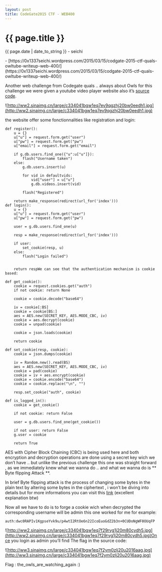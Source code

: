 ```yaml
---
layout: post
title: CodeGate2015 CTF - WEB400
---
```


{{ page.title }}
================
<p class="date">{{ page.date | date_to_string }} - seichi</p>- [https://0x1337seichi.wordpress.com/2015/03/15/codgate-2015-ctf-quals-owltube-writeup-web-400/](https://0x1337seichi.wordpress.com/2015/03/15/codgate-2015-ctf-quals-owltube-writeup-web-400/)

Another web challenge from Codegate quals .. always about Owls for this challenge we were given a youtube video player website also it’s [source code](https://docs.google.com/file/d/0B00eQVZ8G6E6QjRHS0NaYmYzcjQ).

![http://ww2.sinaimg.cn/large/c334041bgw1eq7ey9qgzhj20bw0eedh1.jpg](http://ww2.sinaimg.cn/large/c334041bgw1eq7ey9qgzhj20bw0eedh1.jpg)

the website offer some fonctionnalities like registration and login:

    def register():
        u = {}
        u["u"] = request.form.get("user")
        u["pw"] = request.form.get("pw")
        u["email"] = request.form.get("email")
      
        if g.db.users.find_one({"u":u["u"]}):
            flash("Username taken")
        else:
            g.db.users.insert(u)
      
            for vid in defaultvids:
                vid["user"] = u["u"]
                g.db.videos.insert(vid)
      
            flash("Registered")
      
        return make_response(redirect(url_for('index')))
    def login():
        u = {}
        u["u"] = request.form.get("user")
        u["pw"] = request.form.get("pw")
      
        user = g.db.users.find_one(u)
      
        resp = make_response(redirect(url_for('index')))
      
        if user:
            set_cookie(resp, u)
        else:
            flash("Login failed")
      
          
        return respWe can see that the authentication mechanism is cookie based:

    def get_cookie():
        cookie = request.cookies.get("auth")
        if not cookie: return None
      
        cookie = cookie.decode("base64")
      
        iv = cookie[:BS]
        cookie = cookie[BS:]
        aes = AES.new(SECRET_KEY, AES.MODE_CBC, iv)
        cookie = aes.decrypt(cookie)
        cookie = unpad(cookie)
      
        cookie = json.loads(cookie)
      
        return cookie
      
    def set_cookie(resp, cookie):
        cookie = json.dumps(cookie)
      
        iv = Random.new().read(BS)
        aes = AES.new(SECRET_KEY, AES.MODE_CBC, iv)
        cookie = pad(cookie)
        cookie = iv + aes.encrypt(cookie)
        cookie = cookie.encode("base64")
        cookie = cookie.replace("\n", "")
      
        resp.set_cookie("auth", cookie)
      
    def is_logged_in():
        cookie = get_cookie()
      
        if not cookie: return False
      
        user = g.db.users.find_one(get_cookie())
      
        if not user: return False
        g.user = cookie
      
        return True
        
        
AES with Cipher Block Chaining (CBC) is being used here and both encryption and decryption operations are done using a secret key wich we don’t have .. but unlike the previous challenge this one was straight forward , as we immediately knew what we wanna do .. and what we wanna do is ** Byte flipping Attack **.

In brief Byte flipping attack is the process of changing some bytes in the plain text by altering some bytes in the ciphertext , i won’t be diving into details but for more informations you can visit this [link](http://resources.infosecinstitute.com/cbc-byte-flipping-attack-101-approach/) (excellent explanation btw)
    
Now all we have to do is to forge a cookie wich when decrypted the corresponding username will be admin this one worked for me for example:

    auth:dwc0RAPIv1KgpseYvk9u/p4wtI2RtOe6n22IcoEuoGdZ2b3n+0CUDoNgWF0OUqFP

![http://ww2.sinaimg.cn/large/c334041bgw1eq7f29rvg1j20m80cydh5.jpg](http://ww2.sinaimg.cn/large/c334041bgw1eq7f29rvg1j20m80cydh5.jpg)Once you login as admin you’ll find The flag in the source code:

![http://ww3.sinaimg.cn/large/c334041bgw1eq7f2ym0zlj20u2016aag.jpg](http://ww3.sinaimg.cn/large/c334041bgw1eq7f2ym0zlj20u2016aag.jpg)

Flag : the_owls_are_watching_again :)